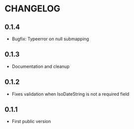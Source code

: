 # CHANGELOG

## 0.1.4

- Bugfix: Typeerror on null submapping

## 0.1.3

- Documentation and cleanup

## 0.1.2

- Fixes validation when IsoDateString is not a required field

## 0.1.1

- First public version

